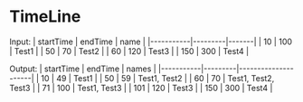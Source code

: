 # TimeLine

Input:
| startTime | endTime | name  |
|-----------|---------|-------|
| 10        | 100     | Test1 |
| 50        | 70      | Test2 |
| 60        | 120     | Test3 |
| 150       | 300     | Test4 |

Output:
| startTime | endTime | names               |
|-----------|---------|---------------------|
| 10        | 49      | Test1               |
| 50        | 59      | Test1, Test2        |
| 60        | 70      | Test1, Test2, Test3 |
| 71        | 100     | Test1, Test3        |
| 101       | 120     | Test3               |
| 150       | 300     | Test4               |
